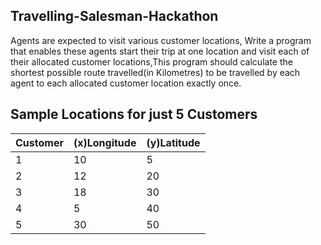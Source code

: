 ## Travelling-Salesman-Hackathon

Agents are expected to visit various customer locations, Write a program that enables these agents start their trip at one location and visit each of their allocated customer locations,This program should calculate the shortest possible route travelled(in Kilometres) to be travelled by each agent to each allocated customer location exactly once.

## Sample Locations for just 5 Customers

| Customer | (x)Longitude | (y)Latitude |
| ------ | ------ | ------ |
| 1 | 10 | 5 |
| 2 | 12 | 20 |
| 3 | 18 | 30 |
| 4 | 5 | 40 |
| 5 | 30 | 50 |
